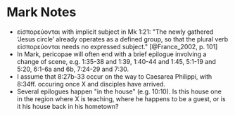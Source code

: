 # Mark Notes

- εἰσπορεύονται with implicit subject in Mk 1:21: "The newly gathered ‘Jesus circle’ already operates as a defined group, so that the plural verb εἰσπορεύονται needs no expressed subject." [@France_2002, p. 101]
- In Mark, pericopae will often end with a brief epilogue involving a change of scene, e.g. 1:35-38 and 1:39, 1:40-44 and 1:45, 5:1-19 and 5:20, 6:1-6a and 6b, 7:24-29 and 7:30.
- I assume that 8:27b-33 occur on the way to Caesarea Philippi, with 8:34ff. occuring once X and disciples have arrived.
- Several epilogues happen "in the house" (e.g. 10:10). Is this house one in the region where X is teaching, where he happens to be a guest, or is it his house back in his hometown?
